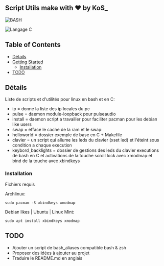 ## Script Utils make with ❤ by KoS_

![BASH](https://github.com/Ko5t1C/Scriptutils/img/bash.jpg)

![Langage C](https://github.com/Ko5t1C/Scriptutils/img/langage_c.png)

## Table of Contents

* [Détails](#détails)
* [Getting Started](#getting-started)
	* [Installation](#installation)
* [TODO](#todo)


## Détails

Liste de scripts et d'utilités pour linux en bash et en C:

* ip = donne la liste des ip locales du pc
* pulse = daemon module-loopback pour pulseaudio
* install = daemon script a travailler pour faciliter pacman pour les debian like users
* swap = efface le cache de la ram et le swap
* helloworld = dossier exemple de base en C + Makefile
* clavier = un script qui allume les leds du clavier (xset led) et l'éteint sous condition a chaque execution
* keybord_backlights = dossier de gestions des leds du clavier executions de bash en C et activations de la touche scroll lock avec xmodmap et bind de la touche avec xbindkeys


### Installation

Fichiers requis

Archlinux:

	sudo pacman -S xbindkeys xmodmap

Debian likes | Ubuntu | Linux Mint:

	sudo apt install xbindkeys xmodmap

## TODO

* Ajouter un script de bash_aliases compatible bash & zsh
* Proposer des idées à ajouter au projet
* Traduire le README.md en anglais

